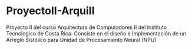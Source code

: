 # ProyectoII-ArquiII
Proyecto II del curso Arquitectura de Computadores II del Instituto Tecnologico de Costa Rica. Consiste en el diseño e Implementación de un Arreglo Sistólico para Unidad de Procesamiento Neural (NPU)
